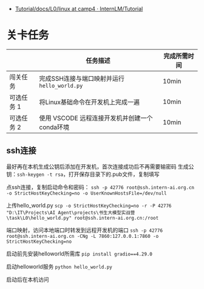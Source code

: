 - [Tutorial/docs/L0/linux at camp4 · InternLM/Tutorial](https://github.com/InternLM/Tutorial/tree/camp4/docs/L0/linux)

# 关卡任务

|            | 任务描述                                      | 完成所需时间 |
| ---------- | --------------------------------------------- | ------------ |
| 闯关任务   | 完成SSH连接与端口映射并运行`hello_world.py`   | 10min        |
| 可选任务 1 | 将Linux基础命令在开发机上完成一遍             | 10min        |
| 可选任务 2 | 使用 VSCODE 远程连接开发机并创建一个conda环境 | 10min        |

## ssh连接
最好再在本机生成公钥后添加在开发机，首次连接成功后不再需要输密码
生成公钥：`ssh-keygen -t rsa`，打开保存目录下的.pub文件，复制填写

点ssh连接，复制启动命令和密码：
`ssh -p 42776 root@ssh.intern-ai.org.cn -o StrictHostKeyChecking=no -o UserKnownHostsFile=/dev/null`

上传hello_world.py
`scp -o StrictHostKeyChecking=no -r -P 42776 "D:\IT\Projects\AI Agent\projects\书生大模型实战营\task\L0\hello_world.py" root@ssh.intern-ai.org.cn:/root`


端口映射，访问本地端口时转发到远程开发机的端口
`ssh -p 42776 root@ssh.intern-ai.org.cn -CNg -L 7860:127.0.0.1:7860 -o StrictHostKeyChecking=no`

启动前先安装helloworld所需库
`pip install gradio==4.29.0`

启动helloworld服务
`python hello_world.py`

启动后在本机访问
